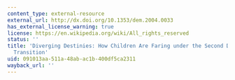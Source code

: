 ```yaml
---
content_type: external-resource
external_url: http://dx.doi.org/10.1353/dem.2004.0033
has_external_license_warning: true
license: https://en.wikipedia.org/wiki/All_rights_reserved
status: ''
title: 'Diverging Destinies: How Children Are Faring under the Second Demographic
  Transition'
uid: 091013aa-511a-48ab-ac1b-400df5ca2311
wayback_url: ''
---
```

